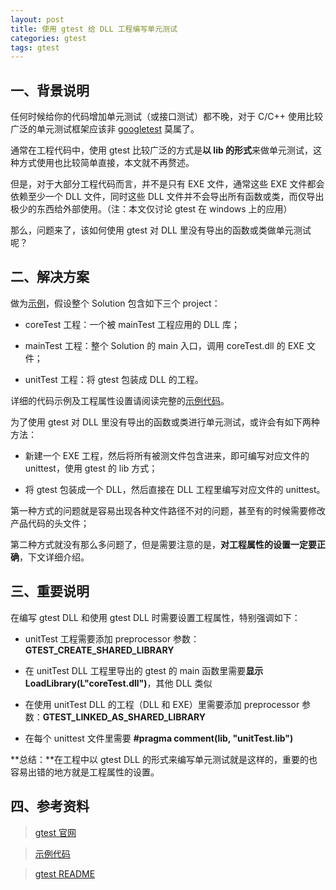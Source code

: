 ```yaml
---
layout: post
title: 使用 gtest 给 DLL 工程编写单元测试
categories: gtest
tags: gtest
---
```


## 一、背景说明
  
任何时候给你的代码增加单元测试（或接口测试）都不晚，对于 C/C++ 使用比较广泛的单元测试框架应该非 [googletest](https://code.google.com/p/googletest/) 莫属了。

通常在工程代码中，使用 gtest 比较广泛的方式是**以 lib 的形式**来做单元测试，这种方式使用也比较简单直接，本文就不再赘述。

但是，对于大部分工程代码而言，并不是只有 EXE 文件，通常这些 EXE 文件都会依赖至少一个 DLL 文件，同时这些 DLL 文件并不会导出所有函数或类，而仅导出极少的东西给外部使用。（注：本文仅讨论 gtest 在 windows 上的应用）

那么，问题来了，该如何使用 gtest 对 DLL 里没有导出的函数或类做单元测试呢？


## 二、解决方案

做为[示例](https://github.com/thinkerou/gtest-dll-test)，假设整个 Solution 包含如下三个 project：

  * coreTest 工程：一个被 mainTest 工程应用的 DLL 库；
 
  * mainTest 工程：整个 Solution 的 main 入口，调用 coreTest.dll 的 EXE 文件； 

  * unitTest 工程：将 gtest 包装成 DLL 的工程。

详细的代码示例及工程属性设置请阅读完整的[示例代码](https://github.com/thinkerou/gtest-dll-test)。

<!--more-->

为了使用 gtest 对 DLL 里没有导出的函数或类进行单元测试，或许会有如下两种方法：

* 新建一个 EXE 工程，然后将所有被测文件包含进来，即可编写对应文件的 unittest，使用 gtest 的 lib 方式；

* 将 gtest 包装成一个 DLL，然后直接在 DLL 工程里编写对应文件的 unittest。

第一种方式的问题就是容易出现各种文件路径不对的问题，甚至有的时候需要修改产品代码的头文件；

第二种方式就没有那么多问题了，但是需要注意的是，**对工程属性的设置一定要正确**，下文详细介绍。


## 三、重要说明

在编写 gtest DLL 和使用 gtest DLL 时需要设置工程属性，特别强调如下：

* unitTest 工程需要添加 preprocessor 参数： **GTEST\_CREATE\_SHARED\_LIBRARY**

* 在 unitTest DLL 工程里导出的 gtest 的 main 函数里需要**显示 LoadLibrary(L"coreTest.dll")**，其他 DLL 类似

* 在使用 unitTest DLL 的工程（DLL 和 EXE）里需要添加 preprocessor 参数：**GTEST\_LINKED\_AS\_SHARED\_LIBRARY**

* 在每个 unittest 文件里需要 **#pragma comment(lib, "unitTest.lib")**

**总结：**在工程中以 gtest DLL 的形式来编写单元测试就是这样的，重要的也容易出错的地方就是工程属性的设置。


## 四、参考资料

> [gtest 官网](https://code.google.com/p/googletest/)

> [示例代码](https://github.com/thinkerou/gtest-dll-test)

> [gtest README](https://code.google.com/p/googletest/source/browse/trunk/README?r=638)